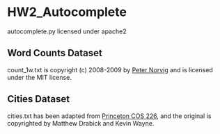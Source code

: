 # HW2_Autocomplete

autocomplete.py licensed under apache2

## Word Counts Dataset

count_1w.txt is copyright (c) 2008-2009 by <a href = "http://norvig.com/ngrams/">Peter Norvig</a> and is licensed under the MIT license.

## Cities Dataset

cities.txt has been adapted from <a href = "https://www.cs.princeton.edu/courses/archive/spring20/cos226/assignments/autocomplete/specification.php">Princeton COS 226</a>, and the original is copyrighted by Matthew Drabick and Kevin Wayne.